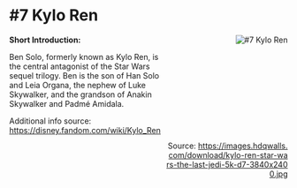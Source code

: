 # #7 Kylo Ren

<div style="display: flex;">
  <div style="flex: 1; padding-right: 10px;">
    <strong>Short Introduction:</strong>
    <p>Ben Solo, formerly known as Kylo Ren, is the central antagonist of the Star Wars sequel trilogy. Ben is the son of Han Solo and Leia Organa, the nephew of Luke Skywalker, and the grandson of Anakin Skywalker and Padmé Amidala.</p>
    Additional info source: <a href="https://disney.fandom.com/wiki/Kylo_Ren">https://disney.fandom.com/wiki/Kylo_Ren</a>
  </div>
  <div style="flex: 1; text-align: right;">
    <img src="https://images.hdqwalls.com/download/kylo-ren-star-wars-the-last-jedi-5k-d7-3840x2400.jpg" alt="#7 Kylo Ren" style="max-height: 275px; max-width: 100%; min-height: 175px;"/><br><br>Source: <a href="https://images.hdqwalls.com/download/kylo-ren-star-wars-the-last-jedi-5k-d7-3840x2400.jpg" style="word-break: break-all;">https://images.hdqwalls.com/download/kylo-ren-star-wars-the-last-jedi-5k-d7-3840x2400.jpg</a>
  </div>
</div>
